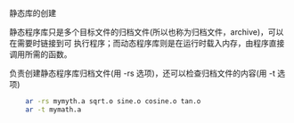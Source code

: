 

静态库的创建

静态程序库只是多个目标文件的归档文件(所以也称为归档文件，archive)，可以在需要时链接到可 执行程序；而动态程序库则是在运行时载入内存，由程序直接调用所需的函数。

负责创建静态程序库归档文件(用 -rs 选项)，还可以检查归档文件的内容(用 -t 选项)
```sh
    ar -rs mymyth.a sqrt.o sine.o cosine.o tan.o
    ar -t mymath.a
```

